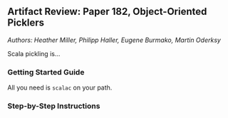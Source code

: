 ## Artifact Review: Paper 182, Object-Oriented Picklers
_Authors: Heather Miller, Philipp Haller, Eugene Burmako, Martin Oderksy_

Scala pickling is...



### Getting Started Guide

All you need is `scalac` on your path.

### Step-by-Step Instructions

